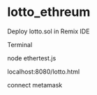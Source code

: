 # lotto_ethreum

Deploy lotto.sol in Remix IDE

Terminal

node ethertest.js

localhost:8080/lotto.html

connect metamask
